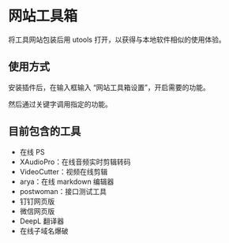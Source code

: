 # 网站工具箱

将工具网站包装后用 utools 打开，以获得与本地软件相似的使用体验。

## 使用方式

安装插件后，在输入框输入 “网站工具箱设置”，开启需要的功能。

然后通过关键字调用指定的功能。

## 目前包含的工具

- 在线 PS
- XAudioPro：在线音频实时剪辑转码
- VideoCutter：视频在线剪辑
- arya：在线 markdown 编辑器
- postwoman：接口测试工具
- 钉钉网页版
- 微信网页版
- DeepL 翻译器
- 在线子域名爆破

